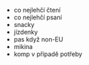 - co nejlehčí čtení 
- co nejlehčí psaní
- snacky
- jízdenky
- pas když non-EU
- mikina
- komp v případě potřeby